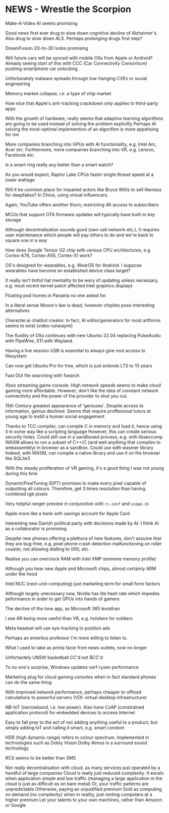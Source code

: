 # NEWS - Wrestle the Scorpion

Make-A-Video AI seems promising

Good news first ever drug to slow down cognitive decline of Alzheimer's.
Also drug to slow down ALS.
Perhaps prolonging drugs first step?

DreamFusion 2D-to-3D looks promising

Will future cars will be synced with mobile OSs from Apple or Android?
Already seeing start of this with CCC (Car Connectivity Consortium) pushing smartphone car unlocking

Unfortunately malware spreads through low-hanging CVEs or social engineering

Memory market collapse, i.e. a type of chip market

How nice that Apple's anti-tracking crackdown only applies to third-party apps

With the growth of hardware, really seems that adaptive learning algorithms are going to be used instead of solving the problem explicitly
Perhaps AI solving the most-optimal implemention of an algorithm is more appetising for me

More companies branching into GPUs with AI functionality, e.g. Intel Arc, Acer etc.
Furthermore, more companies branching into VR, e.g. Lenovo, Facebook etc. 

Is a smart ring really any better than a smart watch?

As you would expect, Raptor Lake CPUs faster single thread speed at a lower wattage

Will it be common place for impaired actors like Bruce Willis to sell likeness for deepfakes?
In China, using virtual influencers.

Again, YouTube offers another thorn; restricting 4K access to subscribers

MCUs that support OTA firmware updates will typically have built-in key storage

Although decentralisation sounds good (own cell network etc.), it requires user maintenance which people will pay others to do and we're back to square one in a way

How does Google Tensor G2 chip with various CPU architectures, e.g. Cortex-A78, Cortex-A55, Cortex-X1 work?

OS's designed for wearables, e.g. WearOS for Android. I suppose wearables have become an established device class target?

It really isn't tinfoil hat mentality to be wary of updating unless necessary, e.g. most recent kernel patch affected Intel graphics displays

Floating pod homes in Panama no one asked for. 

In a literal sense Moore's law is dead, however chiplets pose interesting alternatives

Character.ai chatbot creator.
In fact, AI editor/generators for most artforms seems to exist (video runwayml)

The fluidity of OSs continues with new Ubuntu 22.04 replacing PulseAudio with PipeWire, X11 with Wayland.

Having a live session USB is essential to always give root access to filesystem

Can now get Ubuntu Pro for free, which is just extends LTS to 10 years

Fast GUI file searching with fsearch 

Xbox streaming game console. High network speeds seems to make cloud gaming more affordable. 
However, don't like the idea of constant network connectivity and the power of the provider to shut you out.

15th Century greatest appearance of 'geniuses'. Despite access to information, genius declined.
Seems that require proffesional tutors at young age to instill a human social engagement

Thanks to TCC compiler, can compile C in memory and load it, hence using it in some way like a scripting language
However, this can create serious security holes. Could still use in a sandboxed process, e.g. with libseccomp
WASM allows to run a subset of C++/C (and well anything that compiles to webassembly) in browser as a sandbox. Could use with wasmer library
Indeed, with WASM, can compile a native library and use it on the browser like SQLite3

With the steady proliferation of VR gaming, it's a good thing I was not young during this time

DynamicPixelTuning (DPT) promises to make every pixel capable of outputting all colours.
Therefore, get 3 times resolution than having combined rgb pixels

Very helpful ranger preview in conjunction with `rc.conf` and `scope.sh`  

Apple more like a bank with savings account for Apple Card

Interesting new Danish political party with decisions made by AI.
I think AI as a collaborator is promising

Despite new phones offering a plethora of new features, don't assume that they are bug-free, e.g. pixel phone crash detection malfunctioning on roller coaster, not allowing dialling to 000, etc.

Realise you can overclock RAM with Intel XMP (extreme memory profile)

Although you hear new Apple and Microsoft chips, almost certainly ARM under the hood

Intel NUC (next-unit-computing) just marketing term for small form factors

Although largely unecessary now, Nvidia has lite hash rate which impedes peformance in order to get GPUs into hands of gamers

The decline of the lone app, as Microsoft 365 leviathan

I see AR being more useful than VR, e.g. hololens for soldiers

Meta headset will use eye-tracking to position ads

Perhaps an emeritus professor I'm more willing to listen to.

What I used to take as prima facie from news outlets, now no longer

Unfortantely UNSW basketball CC'd not BCC'd 

To no one's surprise, Windows updates nerf ryzen performance

Marketing plug for cloud gaming consoles when in fact standard phones can do the same thing  

With improved network performance, perhaps cheaper to offload calculations to powerful servers (VDI: virtual desktop infrastructure)

NB-IoT (narrowband, i.e. low power). Also have CoAP (constrained application protocol) for embedded devices to access Internet 

Easy to fall prey to the act of not adding anything useful to a product, but simply adding IoT and calling it smart, e.g. smart condom

HDR (high dynamic range) refers to colour spectrum. Implemented in technologies such as Dobly Vision 
Dolby Atmos is a surround sound technology

RCS seems to be better than SMS

Not really decentralisation with cloud, as many services just operated by a handful of large companies
Cloud is really just reduced complexity.
It excels when application simple and low traffic (managing a large application in the cloud is just as difficult as on bare metal)
Or, your traffic patterns are unpredictable
Otherwise, paying an unjustified premium
Sold as computing on demand (no complexity) when in reality, just renting computers at a higher premium 
Let your talents to your own machines, rather than Amazon or Google

